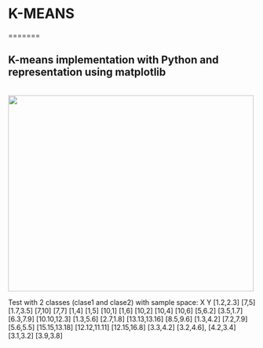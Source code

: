 <h1>K-MEANS</h1>
=======

<h2> K-means implementation with Python and representation using matplotlib </h2>
<br><img width=500 height=400 src="http://i59.tinypic.com/mjwvm1.png"/>

Test with 2 classes (clase1 and clase2) with sample space:
  X   Y
[1.2,2.3]
[7,5]
[1.7,3.5]
[7,10]
[7,7]
[1,4]
[1,5]
[10,1]
[1,6]
[10,2]
[10,4]
[10,6]
[5,6.2]
[3.5,1.7]
[6.3,7.9]
[10.10,12.3]
[1.3,5.6]
[2.7,1.8]
[13.13,13.16]
[8.5,9.6]
[1.3,4.2]
[7.2,7.9]
[5.6,5.5]
[15.15,13.18]
[12.12,11.11]
[12.15,16.8]
[3.3,4.2]
[3.2,4.6],
[4.2,3.4]
[3.1,3.2]
[3.9,3.8]
